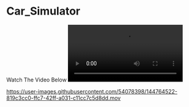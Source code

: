 # Car_Simulator
Watch The Video Below
![Working_Demo](https://github.com/siddhantoon/Car_Simulator/blob/master/Working_Demo.mov)


https://user-images.githubusercontent.com/54078398/144764522-819c3cc0-ffc7-42ff-a031-c11cc7c5d8dd.mov

